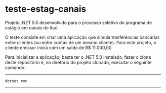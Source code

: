 # teste-estag-canais

Projeto .NET 5.0 desenvolvido para o processo seletivo do programa de estágio em canais do Itaú.

O teste consiste em criar uma aplicação que simula tranferências bancárias entre clientes (ou entre contas de um mesmo cliente). Para este projeto, o cliente emissor inicia com um saldo de R$ 11.000,00.

Para inicializar a aplicação, basta ter o .NET 5.0 instalado, fazer o clone deste repositório e, no diretório do projeto clonado, executar o seguinte comando:

---
	dotnet run
--- 
